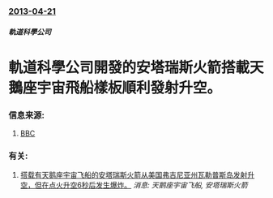 ### [2013-04-21](/news/2013/04/21/index.md)

##### 軌道科學公司
#  軌道科學公司開發的安塔瑞斯火箭搭載天鵝座宇宙飛船樣板順利發射升空。




### 信息来源:

1. [BBC](http://www.bbc.co.uk/news/science-environment-22193330)

### 有关:

1. [搭载有天鹅座宇宙飞船的安塔瑞斯火箭从美国弗吉尼亚州瓦勒普斯岛发射升空，但在点火升空6秒后发生爆炸。](/zh/news/2014/10/28/搭载有天鹅座宇宙飞船的安塔瑞斯火箭从美国弗吉尼亚州瓦勒普斯岛发射升空-但在点火升空6秒后发生爆炸.md) _消息: 天鹅座宇宙飞船, 安塔瑞斯火箭_
